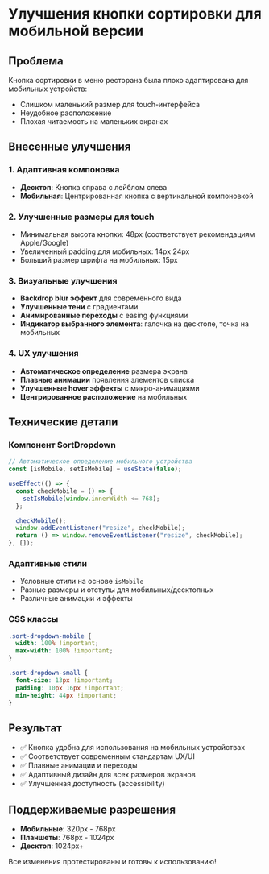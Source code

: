 # Улучшения кнопки сортировки для мобильной версии

## Проблема

Кнопка сортировки в меню ресторана была плохо адаптирована для мобильных устройств:

- Слишком маленький размер для touch-интерфейса
- Неудобное расположение
- Плохая читаемость на маленьких экранах

## Внесенные улучшения

### 1. Адаптивная компоновка

- **Десктоп**: Кнопка справа с лейблом слева
- **Мобильная**: Центрированная кнопка с вертикальной компоновкой

### 2. Улучшенные размеры для touch

- Минимальная высота кнопки: 48px (соответствует рекомендациям Apple/Google)
- Увеличенный padding для мобильных: 14px 24px
- Больший размер шрифта на мобильных: 15px

### 3. Визуальные улучшения

- **Backdrop blur эффект** для современного вида
- **Улучшенные тени** с градиентами
- **Анимированные переходы** с easing функциями
- **Индикатор выбранного элемента**: галочка на десктопе, точка на мобильных

### 4. UX улучшения

- **Автоматическое определение** размера экрана
- **Плавные анимации** появления элементов списка
- **Улучшенные hover эффекты** с микро-анимациями
- **Центрированное расположение** на мобильных

## Технические детали

### Компонент SortDropdown

```jsx
// Автоматическое определение мобильного устройства
const [isMobile, setIsMobile] = useState(false);

useEffect(() => {
  const checkMobile = () => {
    setIsMobile(window.innerWidth <= 768);
  };

  checkMobile();
  window.addEventListener("resize", checkMobile);
  return () => window.removeEventListener("resize", checkMobile);
}, []);
```

### Адаптивные стили

- Условные стили на основе `isMobile`
- Разные размеры и отступы для мобильных/десктопных
- Различные анимации и эффекты

### CSS классы

```css
.sort-dropdown-mobile {
  width: 100% !important;
  max-width: 100% !important;
}

.sort-dropdown-small {
  font-size: 13px !important;
  padding: 10px 16px !important;
  min-height: 44px !important;
}
```

## Результат

- ✅ Кнопка удобна для использования на мобильных устройствах
- ✅ Соответствует современным стандартам UX/UI
- ✅ Плавные анимации и переходы
- ✅ Адаптивный дизайн для всех размеров экранов
- ✅ Улучшенная доступность (accessibility)

## Поддерживаемые разрешения

- **Мобильные**: 320px - 768px
- **Планшеты**: 768px - 1024px
- **Десктоп**: 1024px+

Все изменения протестированы и готовы к использованию!
